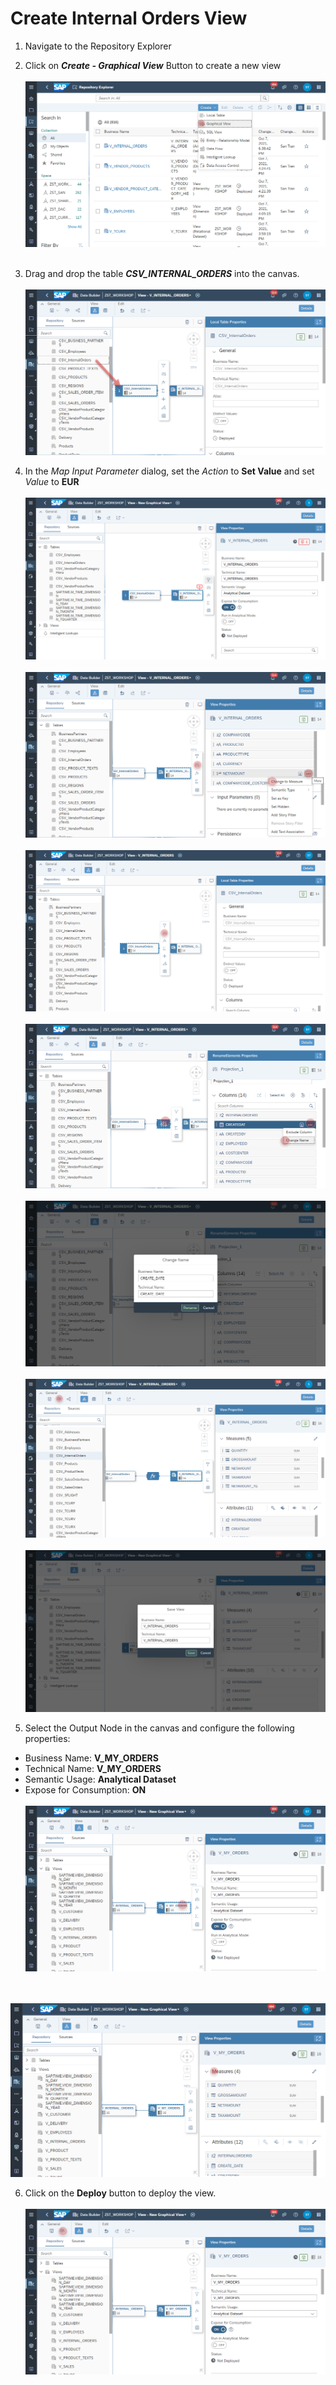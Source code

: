  # Create Internal Orders View

1. Navigate to the Repository Explorer
2. Click on <b><i>Create - Graphical View</i></b> Button to create a new view
  <br><br>![](../images/internal_orders_view_00.png)<br><br>
3. Drag and drop the table **_CSV_INTERNAL_ORDERS_** into the canvas.
  <br><br>![](../images/internal_orders_view_01.png)

4. In the _Map Input Parameter_ dialog, set the _Action_ to **Set Value** and set _Value_ to **EUR** 
  <br><br>![](../images/internal_orders_view_02.png)
  <br><br>![](../images/internal_orders_view_03.png)
  <br><br>![](../images/internal_orders_view_04.png)
  <br><br>![](../images/internal_orders_view_05.png)
  <br><br>![](../images/internal_orders_view_06.png)
  <br><br>![](../images/internal_orders_view_07.png)
  <br><br>![](../images/internal_orders_view_08.png)
  

5. Select the Output Node in the canvas and configure the following properties:
  - Business Name: <b>V_MY_ORDERS</b>
  - Technical Name: <b>V_MY_ORDERS</b>
  - Semantic Usage: <b>Analytical Dataset</b>
  - Expose for Consumption: <b>ON</b>
 <br><br>![](../images/my_orders_view_05a.png)
 
 <br><br>![](../images/my_orders_view_06a.png)
  
  
6. Click on the **Deploy** button to deploy the view.
  <br><br>![](../images/my_orders_view_07a.png)


  




  
